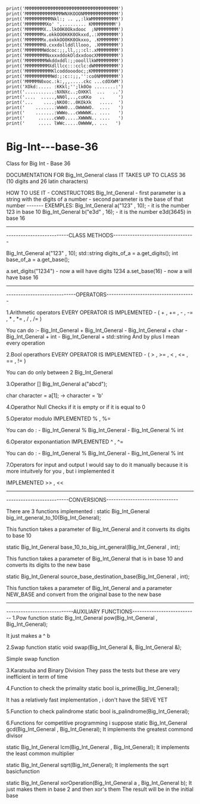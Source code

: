     print('MMMMMMMMMMMMMMMMMMMMMMMMMMMMMMMMMMM')
    print('MMMMMMMMMMMMMMWNXKOOONMMMMMMMMMMMMM')
    print('MMMMMMMMMMNkl:; .. ,,:lkWMMMMMMMMMM')
    print('MMMMMMMMXo' ',......... KMMMMMMMMM')
    print('MMMMMMMX..lkO0K0Okxdooc  ;NMMMMMMMM')
    print('MMMMMMMx.okkOO0KKK0Okxxd,.:XMMMMMMM')
    print('MMMMMMMx.oxkkOO0KK0Okxxo, .KMMMMMMM')
    print('MMMMMMM0.cxxdollddlllooo, .XMMMMMMM')
    print('MMMMMMMWdcoc:;;,ll,;;:cl:.xMMMMMMMM')
    print('MMMMMMMMNxxxxddokOldxxdoocXMMMMMMMM')
    print('MMMMMMMMWkddxddl:;;ooolllkWMMMMMMMM')
    print('MMMMMMMMMXdlllcc:::cclc:dWMMMMMMMMM')
    print('MMMMMMMMMMKlcoddooodoc;;KMMMMMMMMMM')
    print('MMMMMMMMMMWd:;:c::;;,'':co0NMMMMMMM')
    print('MMMMMN0xoc.:k:,,,.....ckc ...cdOXWM')
    print('XOkd:..... :KKkl;'';lk0Oo ........:')
    print('...........:NXNXc..;OXKKl  ...   ..')
    print('....  .....,NN0l,..,coKKo   ..     ')
    print('...    ....;NKO0:..0KOkXk   .....  ')
    print('    .......:WWW0...OWWWWO.  ....   ')
    print('    .......:WWWo...cWWWWK.. ....   ')
    print('     ......cWW0.....XWWWN.. ....   ')
    print('     ..... lWWc.....OWWWW,. ...   ')

# Big-Int---base-36
Class for Big Int - Base 36

DOCUMENTATION FOR Big_Int_General class
IT TAKES UP TO CLASS 36 (10 digits and 26 latin characters)

 HOW TO USE IT - CONSTRUCTORS
 Big_Int_General - first parameter is a string with the digits of a number
                 - second parameter is the base of that number
  ------- EXEMPLES:
  Big_Int_General a("123" , 10); - it is the number 123 in base 10
  Big_Int_General b("e3d" , 16); - it is the number e3d(3645) in base 16

-------------------------------------------------------------------------
--------------------------CLASS METHODS----------------------------------

Big_Int_General a("123" , 10);
std::string digits_of_a = a.get_digits();
int base_of_a = a.get_base();

a.set_digits("1234") - now a will have digits 1234
a.set_base(16) - now a will have base 16

---------------------------------------------------------------------------
-----------------------------OPERATORS-------------------------------------

1.Arithmetic operators
EVERY OPERATOR IS IMPLEMENTED - ( + , += , - , -= , * , *= , / , /= )

You can do :- Big_Int_General + Big_Int_General
            - Big_Int_General + char
            - Big_Int_General + int
            - Big_Int_General + std::string
    And by plus I mean every operation

2.Bool operathors
EVERY OPERATOR IS IMPLEMENTED - ( > , >= , < , <= , == , != )

You can do only between 2 Big_Int_General

3.Operathor []
Big_Int_General a("abcd");

char character = a[1]; -> character = 'b'

4.Operathor Null
Checks if it is empty or if it is equal to 0

5.Operator modulo
IMPLEMENTED % , %=

You can do :
            - Big_Int_General % Big_Int_General
            - Big_Int_General % int

6.Operator exponantiation
IMPLEMENTED ^ , ^=

You can do :
            - Big_Int_General % Big_Int_General
            - Big_Int_General % int

7.Operators for input and output
I would say to do it manually because it is more intuitvely for you , but i implemented it

IMPLEMENTED >> , <<

-------------------------------------------------------------------
--------------------------CONVERSIONS------------------------------

There are 3 functions implemented :
static Big_Int_General big_int_general_to_10(Big_Int_General);

This function takes a parameter of Big_Int_General and it converts its digits
to base 10

static Big_Int_General base_10_to_big_int_general(Big_Int_General , int);

This function takes a parameter of Big_Int_General that is in base 10 and
converts its digits to the new base

static Big_Int_General source_base_destination_base(Big_Int_General , int);

This function takes a parameter of Big_Int_General and a parameter NEW_BASE
and convert from the original base to the new base

--------------------------------------------------------------------------
----------------------------AUXILIARY FUNCTIONS---------------------------
1.Pow function
static Big_Int_General pow(Big_Int_General , Big_Int_General);

It just makes a ^ b

2.Swap function
static void swap(Big_Int_General &, Big_Int_General &);

Simple swap function

3.Karatsuba and Binary Division
They pass the tests but these are very inefficient in term of time

4.Function to check the primality
static bool is_prime(Big_Int_General);

It has a relatively fast implementation , i don't have the SIEVE YET

5.Function to check palindrome
static bool is_palindrome(Big_Int_General);

6.Functions for competitive programming i suppose
static Big_Int_General gcd(Big_Int_General , Big_Int_General);
It implements the greatest commond divisor

static Big_Int_General lcm(Big_Int_General , Big_Int_General);
It implements the least common multiplier

static Big_Int_General sqrt(Big_Int_General);
It implements the sqrt basicfunction

static Big_Int_General xorOperation(Big_Int_General a , Big_Int_General b);
It just makes them in base 2 and then xor's them
The result will be in the initial base
